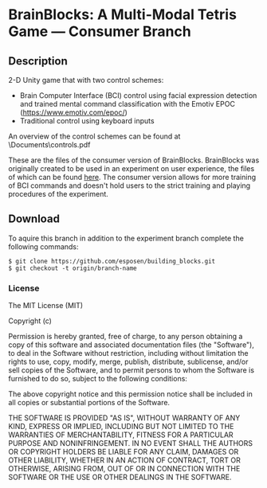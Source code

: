 
# BrainBlocks: A Multi-Modal Tetris Game — Consumer Branch

## Description

2-D Unity game that with two control schemes: 
- Brain Computer Interface (BCI) control using facial expression detection and trained mental command classification with the Emotiv EPOC (https://www.emotiv.com/epoc/)
- Traditional control using keyboard inputs

An overview of the control schemes can be found at \Documents\controls.pdf

These are the files of the consumer version of BrainBlocks. BrainBlocks was originally created to be used in an experiment on user experience, the files of which can be found [here](https://github.com/esposen/BrainBlocks). The consumer version allows for more training of BCI commands and doesn't hold users to the strict training and playing procedures of the experiment.

## Download

To aquire this branch in addition to the experiment branch complete the following commands:
    
    $ git clone https://github.com/esposen/building_blocks.git
    $ git checkout -t origin/branch-name


### License

The MIT License (MIT)

Copyright (c) <year> <copyright holders>

Permission is hereby granted, free of charge, to any person obtaining a copy of this software and associated documentation files (the "Software"), to deal in the Software without restriction, including without limitation the rights to use, copy, modify, merge, publish, distribute, sublicense, and/or sell copies of the Software, and to permit persons to whom the Software is furnished to do so, subject to the following conditions:

The above copyright notice and this permission notice shall be included in all copies or substantial portions of the Software.

THE SOFTWARE IS PROVIDED "AS IS", WITHOUT WARRANTY OF ANY KIND, EXPRESS OR IMPLIED, INCLUDING BUT NOT LIMITED TO THE WARRANTIES OF MERCHANTABILITY, FITNESS FOR A PARTICULAR PURPOSE AND NONINFRINGEMENT. IN NO EVENT SHALL THE AUTHORS OR COPYRIGHT HOLDERS BE LIABLE FOR ANY CLAIM, DAMAGES OR OTHER LIABILITY, WHETHER IN AN ACTION OF CONTRACT, TORT OR OTHERWISE, ARISING FROM, OUT OF OR IN CONNECTION WITH THE SOFTWARE OR THE USE OR OTHER DEALINGS IN THE SOFTWARE.
